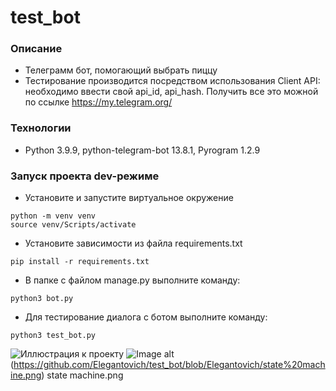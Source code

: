 # test_bot
### Описание
- Телеграмм бот, помогающий выбрать пиццу
- Тестирование производится посредством использования Client API:
необходимо ввести свой api_id, api_hash. Получить все это можной по ссылке
https://my.telegram.org/
### Технологии
- Python 3.9.9, python-telegram-bot 13.8.1, Pyrogram 1.2.9
### Запуск проекта dev-режиме
- Установите и запустите виртуальное окружение
```
python -m venv venv 
source venv/Scripts/activate
```
- Установите зависимости из файла requirements.txt
```
pip install -r requirements.txt
``` 
- В папке с файлом manage.py выполните команду:
```
python3 bot.py
``` 
- Для тестирование диалога с ботом выполните команду:
```
python3 test_bot.py
```

![Иллюстрация к проекту](https://github.com/jon/coolproject/raw/master/image/image.png)
![Image alt](https://github.com/Elegantovich/test_bot/raw/master/image/state-machine.png)
(https://github.com/Elegantovich/test_bot/blob/Elegantovich/state%20machine.png)
state machine.png
